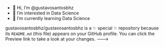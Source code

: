 - 👋 Hi, I’m @gustavosantosbhz
- 👀 I’m interested in Data Science
- 🌱 I’m currently learning Data Science

gustavosantosbhz/gustavosantosbhz is a ✨ special ✨ repository because its `README.md` (this file) appears on your GitHub profile.
You can click the Preview link to take a look at your changes.
--->
